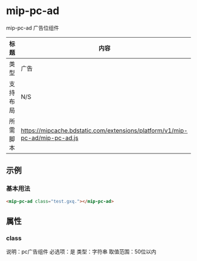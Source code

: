 # mip-pc-ad

mip-pc-ad 广告位组件

标题|内容
----|----
类型|广告
支持布局|N/S
所需脚本|https://mipcache.bdstatic.com/extensions/platform/v1/mip-pc-ad/mip-pc-ad.js
        

## 示例

### 基本用法
```html
<mip-pc-ad class="test.gxq."></mip-pc-ad>
```

## 属性

### class

说明：pc广告组件
必选项：是
类型：字符串
取值范围：50位以内